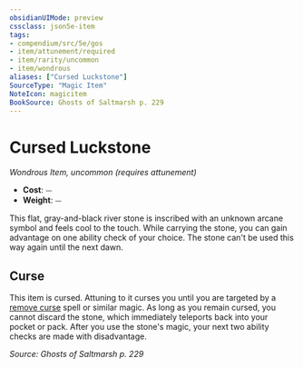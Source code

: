 ```yaml
---
obsidianUIMode: preview
cssclass: json5e-item
tags:
- compendium/src/5e/gos
- item/attunement/required
- item/rarity/uncommon
- item/wondrous
aliases: ["Cursed Luckstone"]
SourceType: "Magic Item"
NoteIcon: magicitem
BookSource: Ghosts of Saltmarsh p. 229
---
```

# Cursed Luckstone
*Wondrous Item, uncommon (requires attunement)*  

- **Cost**: ⏤
- **Weight**: ⏤

This flat, gray-and-black river stone is inscribed with an unknown arcane symbol and feels cool to the touch. While carrying the stone, you can gain advantage on one ability check of your choice. The stone can't be used this way again until the next dawn.

## Curse

This item is cursed. Attuning to it curses you until you are targeted by a [remove curse](/2-Mechanics/CLI/spells/remove-curse.md) spell or similar magic. As long as you remain cursed, you cannot discard the stone, which immediately teleports back into your pocket or pack. After you use the stone's magic, your next two ability checks are made with disadvantage.

*Source: Ghosts of Saltmarsh p. 229*
